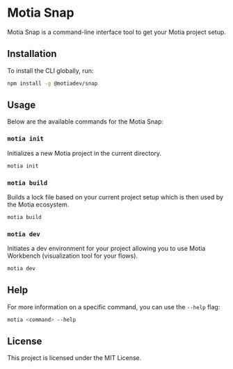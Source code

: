 # Motia Snap

Motia Snap is a command-line interface tool to get your Motia project setup.

## Installation

To install the CLI globally, run:

```sh
npm install -g @motiadev/snap
```

## Usage

Below are the available commands for the Motia Snap:

### `motia init`

Initializes a new Motia project in the current directory.

```sh
motia init
```

### `motia build`

Builds a lock file based on your current project setup which is then used by the Motia ecosystem.

```sh
motia build
```

### `motia dev`

Initiates a dev environment for your project allowing you to use Motia Workbench (visualization tool for your flows).

```sh
motia dev
```

## Help

For more information on a specific command, you can use the `--help` flag:

```sh
motia <command> --help
```

## License

This project is licensed under the MIT License.
